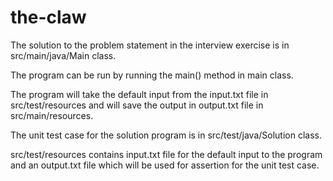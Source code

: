 <h1>the-claw</h1>

<p>The solution to the problem statement in the interview exercise is in src/main/java/Main class.</p>
<p>The program can be run by running the main() method in main class.</p>
<p>The program will take the default input from the input.txt file in src/test/resources and will save the output in output.txt file in src/main/resources.</p>
<p>The unit test case for the solution program is in src/test/java/Solution class.</p>
<p>src/test/resources contains input.txt file for the default input to the program and an output.txt file which will be used for assertion for the unit test case.</p>
